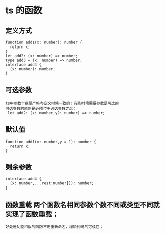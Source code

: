 # ts 的函数
  ## 定义方式
    function add1(x: number): number {
      return x;
    }
    let add2: (x: number) => number;
    type add3 = (x: number) => number;
    interface add4 {
      (x: number): number;
    }
  ## 可选参数
    ts中参数个数是严格与定义时候一致的；有些时候需要参数是可选的
    可选参数的原则是必须位于必选参数之后；
     let add2: (x: number,y?: number) => number;
  ## 默认值
    function add1(x: number,y = 1): number {
      return x;
    }
  ## 剩余参数
    interface add4 {
      (x: number,...rest:number[]): number;
    }
  ## 函数重载 两个函数名相同参数个数不同或类型不同就实现了函数重载；
    好处是功能相似的函数不用重新命名，增加代码的可读性；
